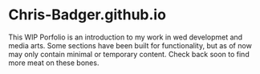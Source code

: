 # Chris-Badger.github.io

This WIP Porfolio is an introduction to my work in wed developmet and media arts.
Some sections have been built for functionality, but as of now may only contain minimal or temporary content.
Check back soon to find more meat on these bones.
